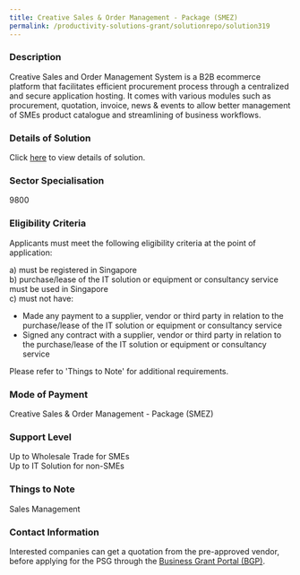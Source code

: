 ```yaml
---
title: Creative Sales & Order Management - Package (SMEZ)
permalink: /productivity-solutions-grant/solutionrepo/solution319
---
```


### Description

Creative Sales and Order Management System is a B2B ecommerce platform that facilitates efficient procurement process through a centralized and secure application hosting. It comes with various modules such as procurement, quotation, invoice, news & events to allow better management of SMEs product catalogue and streamlining of business workflows.




### Details of Solution

Click <a href='Creative e-World Pte Ltd' target='_blank' rel='noopener'>here</a> to view details of solution.

### Sector Specialisation

 9800 

### Eligibility Criteria

Applicants must meet the following eligibility criteria at the point of application:

a) must be registered in Singapore <br>
b) purchase/lease of the IT solution or equipment or consultancy service must be used in Singapore <br>
c) must not have:
- Made any payment to a supplier, vendor or third party in relation to the purchase/lease of the IT solution or equipment or consultancy service
- Signed any contract with a supplier, vendor or third party in relation to the purchase/lease of the IT solution or equipment or consultancy service

Please refer to 'Things to Note' for additional requirements.

### Mode of Payment
Creative Sales & Order Management - Package (SMEZ)

### Support Level
Up to Wholesale Trade for SMEs <br>
Up to IT Solution for non-SMEs

### Things to Note
Sales Management

### Contact Information


Interested companies can get a quotation from the pre-approved vendor, before applying for the PSG through the <a target='_blank' rel='noopener' href='https://www.businessgrants.gov.sg/'>Business Grant Portal (BGP)</a>.
